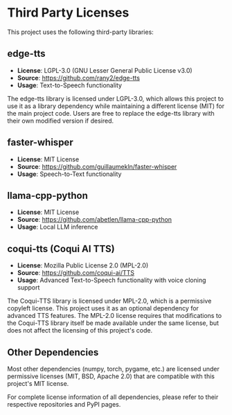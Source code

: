 # Third Party Licenses

This project uses the following third-party libraries:

## edge-tts
- **License**: LGPL-3.0 (GNU Lesser General Public License v3.0)
- **Source**: https://github.com/rany2/edge-tts
- **Usage**: Text-to-Speech functionality

The edge-tts library is licensed under LGPL-3.0, which allows this project to use it as a library dependency while maintaining a different license (MIT) for the main project code. Users are free to replace the edge-tts library with their own modified version if desired.

## faster-whisper
- **License**: MIT License
- **Source**: https://github.com/guillaumekln/faster-whisper
- **Usage**: Speech-to-Text functionality

## llama-cpp-python
- **License**: MIT License
- **Source**: https://github.com/abetlen/llama-cpp-python
- **Usage**: Local LLM inference

## coqui-tts (Coqui AI TTS)
- **License**: Mozilla Public License 2.0 (MPL-2.0)
- **Source**: https://github.com/coqui-ai/TTS
- **Usage**: Advanced Text-to-Speech functionality with voice cloning support

The Coqui-TTS library is licensed under MPL-2.0, which is a permissive copyleft license. This project uses it as an optional dependency for advanced TTS features. The MPL-2.0 license requires that modifications to the Coqui-TTS library itself be made available under the same license, but does not affect the licensing of this project's code.

## Other Dependencies

Most other dependencies (numpy, torch, pygame, etc.) are licensed under permissive licenses (MIT, BSD, Apache 2.0) that are compatible with this project's MIT license.

For complete license information of all dependencies, please refer to their respective repositories and PyPI pages.